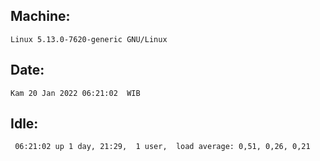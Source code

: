 ## Machine:
```
Linux 5.13.0-7620-generic GNU/Linux
```
## Date:
```
Kam 20 Jan 2022 06:21:02  WIB
```
## Idle:
```
 06:21:02 up 1 day, 21:29,  1 user,  load average: 0,51, 0,26, 0,21
```
